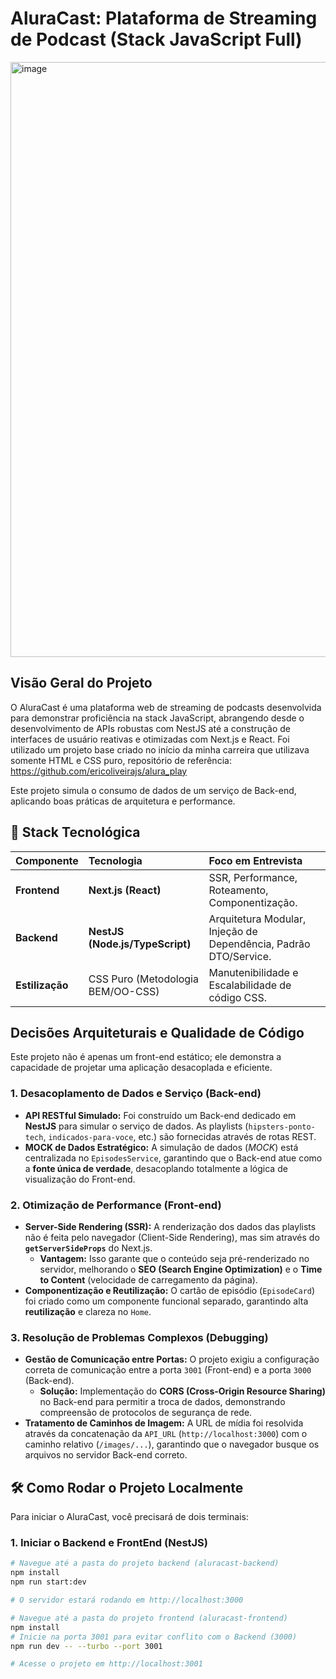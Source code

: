 # AluraCast: Plataforma de Streaming de Podcast (Stack JavaScript Full)

<img width="1919" height="952" alt="image" src="https://github.com/user-attachments/assets/22800555-03cb-46f7-bb17-16dea7089d20" />


## Visão Geral do Projeto

O AluraCast é uma plataforma web de streaming de podcasts desenvolvida para demonstrar proficiência na stack JavaScript, abrangendo desde o desenvolvimento de APIs robustas com NestJS até a construção de interfaces de usuário reativas e otimizadas com Next.js e React.
Foi utilizado um projeto base criado no início da minha carreira que utilizava somente HTML e CSS puro, repositório de referência: https://github.com/ericoliveirajs/alura_play

Este projeto simula o consumo de dados de um serviço de Back-end, aplicando boas práticas de arquitetura e performance.

## 🚀 Stack Tecnológica

| Componente | Tecnologia | Foco em Entrevista |
| :--- | :--- | :--- |
| **Frontend** | **Next.js (React)** | SSR, Performance, Roteamento, Componentização. |
| **Backend** | **NestJS (Node.js/TypeScript)** | Arquitetura Modular, Injeção de Dependência, Padrão DTO/Service. |
| **Estilização** | CSS Puro (Metodologia BEM/OO-CSS) | Manutenibilidade e Escalabilidade de código CSS. |

## Decisões Arquiteturais e Qualidade de Código

Este projeto não é apenas um front-end estático; ele demonstra a capacidade de projetar uma aplicação desacoplada e eficiente.

### 1. Desacoplamento de Dados e Serviço (Back-end)

* **API RESTful Simulado:** Foi construído um Back-end dedicado em **NestJS** para simular o serviço de dados. As playlists (`hipsters-ponto-tech`, `indicados-para-voce`, etc.) são fornecidas através de rotas REST.
* **MOCK de Dados Estratégico:** A simulação de dados (*MOCK*) está centralizada no `EpisodesService`, garantindo que o Back-end atue como a **fonte única de verdade**, desacoplando totalmente a lógica de visualização do Front-end.

### 2. Otimização de Performance (Front-end)

* **Server-Side Rendering (SSR):** A renderização dos dados das playlists não é feita pelo navegador (Client-Side Rendering), mas sim através do **`getServerSideProps`** do Next.js.
    * **Vantagem:** Isso garante que o conteúdo seja pré-renderizado no servidor, melhorando o **SEO (Search Engine Optimization)** e o **Time to Content** (velocidade de carregamento da página).
* **Componentização e Reutilização:** O cartão de episódio (`EpisodeCard`) foi criado como um componente funcional separado, garantindo alta **reutilização** e clareza no `Home`.

### 3. Resolução de Problemas Complexos (Debugging)

* **Gestão de Comunicação entre Portas:** O projeto exigiu a configuração correta de comunicação entre a porta `3001` (Front-end) e a porta `3000` (Back-end).
    * **Solução:** Implementação do **CORS (Cross-Origin Resource Sharing)** no Back-end para permitir a troca de dados, demonstrando compreensão de protocolos de segurança de rede.
* **Tratamento de Caminhos de Imagem:** A URL de mídia foi resolvida através da concatenação da `API_URL` (`http://localhost:3000`) com o caminho relativo (`/images/...`), garantindo que o navegador busque os arquivos no servidor Back-end correto.

## 🛠️ Como Rodar o Projeto Localmente

Para iniciar o AluraCast, você precisará de dois terminais:

### 1. Iniciar o Backend e FrontEnd (NestJS)

```bash
# Navegue até a pasta do projeto backend (aluracast-backend)
npm install
npm run start:dev 

# O servidor estará rodando em http://localhost:3000

# Navegue até a pasta do projeto frontend (aluracast-frontend)
npm install
# Inicie na porta 3001 para evitar conflito com o Backend (3000)
npm run dev -- --turbo --port 3001 

# Acesse o projeto em http://localhost:3001
